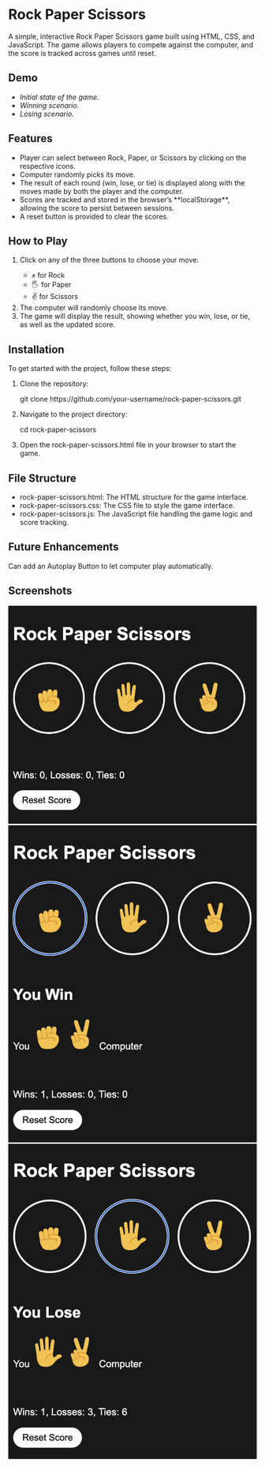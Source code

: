 <h1>Rock Paper Scissors</h1>
<p>
  A simple, interactive Rock Paper Scissors game built using HTML, CSS, and JavaScript. The game allows players to compete against the computer, and the score is tracked across games until reset.
</p>

<h2>Demo</h2>
<ul>
  <li><i>Initial state of the game.</i></li>
  <li><i>Winning scenario.</i></li>
  <li><i>Losing scenario.</i></li>
</ul>

<h2>Features</h2>
<ul>
  <li>Player can select between Rock, Paper, or Scissors by clicking on the respective icons.</li>
  <li>Computer randomly picks its move.</li>
  <li>The result of each round (win, lose, or tie) is displayed along with the moves made by both the player and the computer.</li>
  <li>Scores are tracked and stored in the browser’s **localStorage**, allowing the score to persist between sessions.</li>
  <li>A reset button is provided to clear the scores.</li>
</ul>

<h2>How to Play</h2>
<ol>
  <li>Click on any of the three buttons to choose your move:</li>
  <ul>
    <li>✊ for Rock</li>
    <li>🖐 for Paper</li>
    <li>✌️ for Scissors</li>
  </ul>
  <li>The computer will randomly choose its move.</li>
  <li>The game will display the result, showing whether you win, lose, or tie, as well as the updated score.</li>
</ol>

<h2>Installation</h2>
<p>To get started with the project, follow these steps:</p>
<ol>
  <li>Clone the repository:</li>
  <p>git clone https://github.com/your-username/rock-paper-scissors.git</p>
  <li>Navigate to the project directory:</li>
  <p>cd rock-paper-scissors</p>
  <li>Open the rock-paper-scissors.html file in your browser to start the game.</li>
</ol>

<h2>File Structure</h2>
<ul>
  <li>rock-paper-scissors.html: The HTML structure for the game interface.</li>
  <li>rock-paper-scissors.css: The CSS file to style the game interface.</li>
  <li>rock-paper-scissors.js: The JavaScript file handling the game logic and score tracking.</li>
</ul>

<h2>Future Enhancements</h2>
<p>Can add an Autoplay Button to let computer play automatically.</p>

<h2>Screenshots</h2>

![Initial Screen](ss1.png)
![Game Screen](ss2.png)
![Game Screen](ss3.png)
